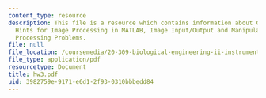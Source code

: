 ```yaml
---
content_type: resource
description: This file is a resource which contains information about Guidelines and
  Hints for Image Processing in MATLAB, Image Input/Output and Manipulation and Image
  Processing Problems.
file: null
file_location: /coursemedia/20-309-biological-engineering-ii-instrumentation-and-measurement-fall-2006/3982759e9171e6d12f930310bbbedd84_hw3.pdf
file_type: application/pdf
resourcetype: Document
title: hw3.pdf
uid: 3982759e-9171-e6d1-2f93-0310bbbedd84
---
```

